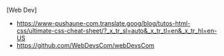 [Web Dev]
- https://www-pushaune-com.translate.goog/blog/tutos-html-css/ultimate-css-cheat-sheet/?_x_tr_sl=auto&_x_tr_tl=en&_x_tr_hl=en-US
- https://github.com/WebDevsCom/webDevsCom
